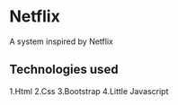 # Netflix
A system inspired by Netflix
##  Technologies used
1.Html
2.Css
3.Bootstrap
4.Little Javascript
